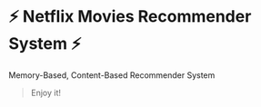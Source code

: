 # :zap: Netflix Movies Recommender System :zap:
Memory-Based, Content-Based Recommender System
> Enjoy it!

